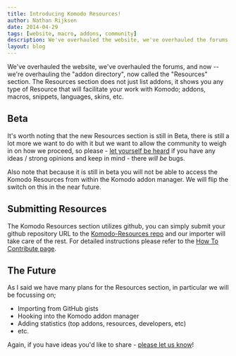 ```yaml
---
title: Introducing Komodo Resources!
author: Nathan Rijksen
date: 2014-04-29
tags: [website, macro, addons, community]
description: We've overhauled the website, we've overhauled the forums, and now -- we're overhauling the "addon directory", now called the "Resources" section.
layout: blog
---
```


We've overhauled the website, we've overhauled the forums, and now -- we're overhauling
the "addon directory", now called the "Resources" section. The Resources section
does not just list addons, it shows you any type of Resource that will facilitate
your work with Komodo; addons, macros, snippets, languages, skins, etc.

## Beta

It's worth noting that the new Resources section is still in Beta, there is still
a lot more we want to do with it but we want to allow the community to weigh in
on how we proceed, so please - [let yourself be heard][forum] if you have any
ideas / strong opinions and keep in mind - there *will be* bugs.

Also note that because it is still in beta you will not be able to access the
Komodo Resources from within the Komodo addon manager. We will flip the switch
on this in the near future.

## Submitting Resources

The Komodo Resources section utilizes github, you can simply submit your github
repository URL to the [Komodo-Resources repo] and our importer will take care of the
rest. For detailed instructions please refer to the [How To Contribute page].

## The Future

As I said we have many plans for the Resources section, in particular we will be
focussing on;

 * Importing from GitHub gists
 * Hooking into the Komodo addon manager 
 * Adding statistics (top addons, resources, developers, etc)
 * etc.

Again, if you have ideas you'd like to share - [please let us know][forum]!

   [forum]: http://forum.komodoide.com/category/customization
   [How To Contribute page]: http://komodoide.com/resources/install-instructions/
   [Komodo-Resources repo]: https://github.com/Komodo/Komodo-Resources
